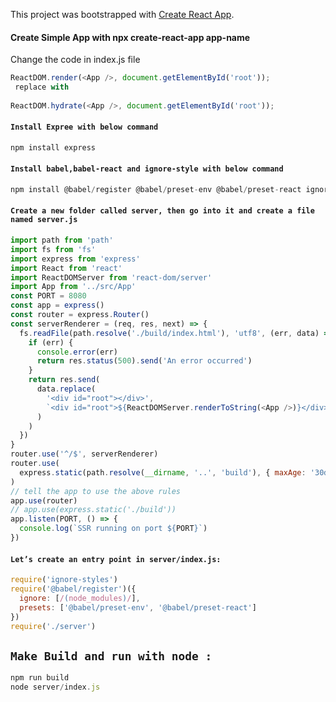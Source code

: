 This project was bootstrapped with [Create React App](https://github.com/facebook/create-react-app).

#### Create Simple App with npx create-react-app app-name

Change the code in index.js file 


```javascript
ReactDOM.render(<App />, document.getElementById('root'));
 replace with 
 
ReactDOM.hydrate(<App />, document.getElementById('root'));
```


#### `Install Expree with below command `


```javascript
npm install express
```

#### `Install babel,babel-react and ignore-style with below command `


```javascript
npm install @babel/register @babel/preset-env @babel/preset-react ignore-styles
```


#### `Create a new folder called server, then go into it and create a file named server.js `


```javascript
import path from 'path'
import fs from 'fs'
import express from 'express'
import React from 'react'
import ReactDOMServer from 'react-dom/server'
import App from '../src/App'
const PORT = 8080
const app = express()
const router = express.Router()
const serverRenderer = (req, res, next) => {
  fs.readFile(path.resolve('./build/index.html'), 'utf8', (err, data) => {
    if (err) {
      console.error(err)
      return res.status(500).send('An error occurred')
    }
    return res.send(
      data.replace(
        '<div id="root"></div>',
        `<div id="root">${ReactDOMServer.renderToString(<App />)}</div>`
      )
    )
  })
}
router.use('^/$', serverRenderer)
router.use(
  express.static(path.resolve(__dirname, '..', 'build'), { maxAge: '30d' })
)
// tell the app to use the above rules
app.use(router)
// app.use(express.static('./build'))
app.listen(PORT, () => {
  console.log(`SSR running on port ${PORT}`)
})
```

#### `Let’s create an entry point in server/index.js:`

```javascript
require('ignore-styles')
require('@babel/register')({
  ignore: [/(node_modules)/],
  presets: ['@babel/preset-env', '@babel/preset-react']
})
require('./server')
```

## `Make Build and run with node :`


```javascript 
npm run build
node server/index.js
```